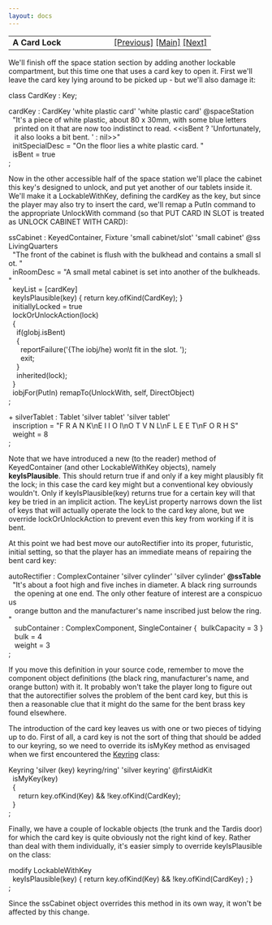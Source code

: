 ```yaml
---
layout: docs
---
```

<table width="100%" data-border="0" data-cellspacing="0"
data-cellpadding="3" data-bgcolor="#C0C0C0">
<colgroup>
<col style="width: 50%" />
<col style="width: 50%" />
</colgroup>
<tbody>
<tr>
<td style="text-align: left;"><strong>A Card Lock<br />
</strong></td>
<td style="text-align: right;"><a href="lever(2).html">[Previous]</a> <a
href="generalintroduction.html">[Main]</a> <a
href="fuse.html">[Next]</a></td>
</tr>
</tbody>
</table>

  
We'll finish off the space station section by adding another lockable
compartment, but this time one that uses a card key to open it. First
we'll leave the card key lying around to be picked up - but we'll also
damage it:  
  
class CardKey : Key;  
  
cardKey : CardKey 'white plastic card' 'white plastic card' @spaceStation  
  "It's a piece of white plastic, about 80 x 30mm, with some blue letters  
   printed on it that are now too indistinct to read. \<\<isBent ? 'Unfortunately,  
   it also looks a bit bent. ' : nil\>\>"  
  initSpecialDesc = "On the floor lies a white plastic card. "  
  isBent = true  
;  
  
Now in the other accessible half of the space station we'll place the
cabinet this key's designed to unlock, and put yet another of our
tablets inside it. We'll make it a LockableWithKey, defining the cardKey
as the key, but since the player may also try to insert the card, we'll
remap a PutIn command to the appropriate UnlockWith command (so that PUT
CARD IN SLOT is treated as UNLOCK CABINET WITH CARD):  
  
ssCabinet : KeyedContainer, Fixture 'small cabinet/slot' 'small cabinet' @ssLivingQuarters  
  "The front of the cabinet is flush with the bulkhead and contains a small slot. "  
  inRoomDesc = "A small metal cabinet is set into another of the bulkheads. "  
  keyList = \[cardKey\]  
  keyIsPlausible(key) { return key.ofKind(CardKey); }  
  initiallyLocked = true  
  lockOrUnlockAction(lock)  
  {  
    if(gIobj.isBent)  
    {  
      reportFailure('{The iobj/he} won\\t fit in the slot. ');  
      exit;  
    }  
    inherited(lock);  
  }  
  iobjFor(PutIn) remapTo(UnlockWith, self, DirectObject)  
;  
  
+ silverTablet : Tablet 'silver tablet' 'silver tablet'  
  inscription = "F R A N K\nE I I O I\nO T V N L\nF L E E T\nF O R H S"  
  weight = 8  
;  
  
Note that we have introduced a new (to the reader) method of
KeyedContainer (and other LockableWithKey objects), namely
**keyIsPlausible**. This should return true if and only if a key might
plausibly fit the lock; in this case the card key might but a
conventional key obviously wouldn't. Only if keyIsPlausible(key) returns
true for a certain key will that key be tried in an implicit action. The
keyList property narrows down the list of keys that will actually
operate the lock to the card key alone, but we override
lockOrUnlockAction to prevent even this key from working if it is
bent.  
  
At this point we had best move our autoRectifier into its proper,
futuristic, initial setting, so that the player has an immediate means
of repairing the bent card key:  
  
autoRectifier : ComplexContainer 'silver cylinder' 'silver cylinder' **@ssTable**  
  "It's about a foot high and five inches in diameter. A black ring surrounds  
   the opening at one end. The only other feature of interest are a conspicuous  
   orange button and the manufacturer's name inscribed just below the ring. "  
   subContainer : ComplexComponent, SingleContainer {  bulkCapacity = 3 }  
   bulk = 4  
   weight = 3  
;  
  
If you move this definition in your source code, remember to move the
component object definitions (the black ring, manufacturer's name, and
orange button) with it. It probably won't take the player long to figure
out that the autorectifier solves the problem of the bent card key, but
this is then a reasonable clue that it might do the same for the bent
brass key found elsewhere.  
  
The introduction of the card key leaves us with one or two pieces of
tidying up to do. First of all, a card key is not the sort of thing that
should be added to our keyring, so we need to override its isMyKey
method as envisaged when we first encountered the [Keyring](keyring.html)
class:  
  
Keyring 'silver (key) keyring/ring' 'silver keyring' @firstAidKit  
  isMyKey(key)  
  {    
     return key.ofKind(Key) && !key.ofKind(CardKey);  
  }  
;  
  
Finally, we have a couple of lockable objects (the trunk and the Tardis
door) for which the card key is quite obviously not the right kind of
key. Rather than deal with them individually, it's easier simply to
override keyIsPlausible on the class:  
  
modify LockableWithKey  
  keyIsPlausible(key) { return key.ofKind(Key) && !key.ofKind(CardKey) ; }  
;  
  
Since the ssCabinet object overrides this method in its own way, it
won't be affected by this change.  
  
